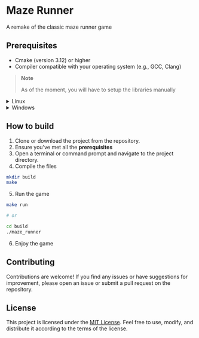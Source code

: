 # Maze Runner
A remake of the classic maze runner game

## Prerequisites
- Cmake (version 3.12) or higher
- Compiler compatible with your operating system (e.g., GCC, Clang)

> **Note**
> 
> As of the moment, you will have to setup the libraries manually
<details>
<summary>Linux</summary>
  
- **[SDL_2](https://lazyfoo.net/tutorials/SDL/01_hello_SDL/linux/index.php)**
- **[SDL_2 Extensions](https://lazyfoo.net/tutorials/SDL/06_extension_libraries_and_loading_other_image_formats/linux/index.php)**
</details>
<details>
<summary>Windows</summary>
  
- **[SDL_2](https://lazyfoo.net/tutorials/SDL/01_hello_SDL/windows/index.php)**
- **[SDL_2 Extensions](https://lazyfoo.net/tutorials/SDL/06_extension_libraries_and_loading_other_image_formats/windows/index.php)**
</details>


## How to build
1.  Clone or download the project from the repository.
2.  Ensure you've met all the **prerequisites**
3.  Open a terminal or command prompt and navigate to the project directory.
4.  Compile the files
```sh
mkdir build
make
```
5. Run the game
```sh
make run

# or

cd build
./maze_runner
```
<!-- 3.  Create a build directory for out-of-source builds:

```bash
$ mkdir build cd build`
```

4.  Generate the build files using CMake:

```bash
$ cmake -G "Unix Makefiles" ../
```

5.  Build the project using the generated build system:

```bash
$ cmake --build . --config Debug --debug runner
``` -->


<!-- 6. After a successful build, you can run the executable generated in the `build` directory.

```bash
$ ./runner
``` -->

6. Enjoy the game

## Contributing

Contributions are welcome! If you find any issues or have suggestions for improvement, please open an issue or submit a pull request on the repository.

## License

This project is licensed under the [MIT License](./LICENSE). Feel free to use, modify, and distribute it according to the terms of the license.
